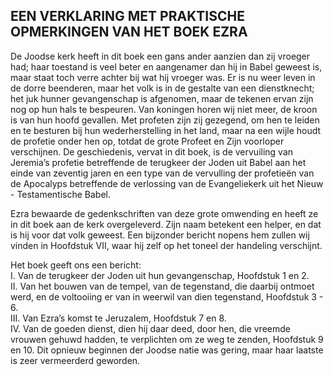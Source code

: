 ## EEN VERKLARING MET PRAKTISCHE OPMERKINGEN VAN HET BOEK EZRA

De Joodse kerk heeft in dit boek een gans ander aanzien dan zij vroeger had; haar toestand is veel beter en aangenamer dan hij in Babel geweest is, maar staat toch verre achter bij wat hij vroeger was. Er is nu weer leven in de dorre beenderen, maar het volk is in de gestalte van een dienstknecht; het juk hunner gevangenschap is afgenomen, maar de tekenen ervan zijn nog op hun hals te bespeuren. Van koningen horen wij niet meer, de kroon is van hun hoofd gevallen. Met profeten zijn zij gezegend, om hen te leiden en te besturen bij hun wederherstelling in het land, maar na een wijle houdt de profetie onder hen op, totdat de grote Profeet en Zijn voorloper verschijnen. 
De geschiedenis, vervat in dit boek, is de vervuiling van Jeremia’s profetie betreffende de terugkeer der Joden uit Babel aan het einde van zeventig jaren en een type van de vervulling der profetieën van de Apocalyps betreffende de verlossing van de Evangeliekerk uit het Nieuw - Testamentische Babel.

Ezra bewaarde de gedenkschriften van deze grote omwending en heeft ze in dit boek aan de kerk overgeleverd. Zijn naam betekent een helper, en dat is hij voor dat volk geweest. Een bijzonder bericht nopens hem zullen wij vinden in Hoofdstuk VII, waar hij zelf op het toneel der handeling verschijnt. 

Het boek geeft ons een bericht:  
I. Van de terugkeer der Joden uit hun gevangenschap, Hoofdstuk 1 en 2.  
II. Van het bouwen van de tempel, van de tegenstand, die daarbij ontmoet werd, en de voltooiing er van in weerwil van dien tegenstand, Hoofdstuk 3 - 6.  
III. Van Ezra’s komst te Jeruzalem, Hoofdstuk 7 en 8.  
IV. Van de goeden dienst, dien hij daar deed, door hen, die vreemde vrouwen gehuwd hadden, te verplichten om ze weg te zenden, Hoofdstuk 9 en 10. Dit opnieuw beginnen der Joodse natie was gering, maar haar laatste is zeer vermeerderd geworden.  
